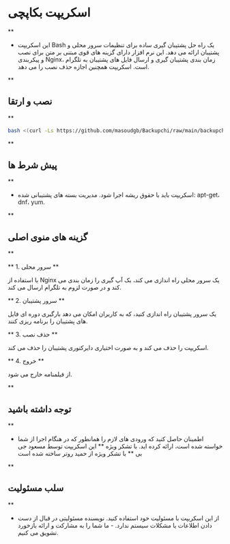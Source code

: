 

# اسکریپت بکاپچی

**

- این اسکریپت Bash یک راه حل پشتیبان گیری ساده برای تنظیمات سرور محلی و پشتیبان ارائه می دهد. این نرم افزار دارای گزینه های قوی مبتنی بر متن برای نصب و پیکربندی Nginx، زمان بندی پشتیبان گیری و ارسال فایل های پشتیبان به تلگرام است. اسکریپت همچنین اجازه حذف نصب را می دهد.

**

## نصب و ارتقا

**

```bash
bash <(curl -Ls https://github.com/masoudgb/Backupchi/raw/main/backupchi.sh)
```
      
**

## پیش شرط ها

**


- اسکریپت باید با حقوق ریشه اجرا شود. مدیریت بسته های پشتیبانی شده: apt-get، dnf، yum.


**

## گزینه های منوی اصلی

**

 ** 1. سرور محلی **

با استفاده از Nginx یک سرور محلی راه اندازی می کند، بک آپ گیری را زمان بندی می کند و در صورت لزوم به تلگرام ارسال می کند.

 ** 2. سرور پشتیبان **
  
یک سرور پشتیبان راه اندازی کنید، که به کاربران امکان می دهد بارگیری دوره ای فایل های پشتیبان را برنامه ریزی کنند.

** 3. حذف نصب **
 
اسکریپت را حذف می کند و به صورت اختیاری دایرکتوری پشتیبان را حذف می کند.

** 4. خروج **
 
از فیلمنامه خارج می شود.

**

## توجه داشته باشید

**


- اطمینان حاصل کنید که ورودی های لازم را همانطور که در هنگام اجرا از شما خواسته شده است، ارائه کرده اید. با تشکر ویژه ** این اسکریپت توسط مسعود جی بی ** با تشکر ویژه از حمید روتر ساخته شده است



**

## سلب مسئولیت

**


- از این اسکریپت با مسئولیت خود استفاده کنید. نویسنده مسئولیتی در قبال از دست دادن اطلاعات یا مشکلات سیستم ندارد. - ما شما را به مشارکت و ارائه بازخورد تشویق می کنیم.



